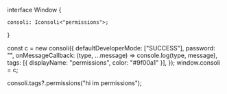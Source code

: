 interface Window {

    consoli: Iconsoli<"permissions">;

}

const c = new consoli({
defaultDeveloperMode: ["SUCCESS"],
password: "",
onMessageCallback: (type, ...message) => console.log(type, message),
tags: [{ displayName: "permissions", color: "#9f00a1" }],
});
window.consoli = c;

consoli.tags?.permissions("hi im permissions");
